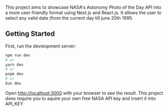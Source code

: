This project aims to showcase NASA's Astonomy Photo of the Day API into a more user-friendly format using Next.js and React.js. It allows the user to select any valid date (from the current day till june 20th 1995.

## Getting Started

First, run the development server:

```bash
npm run dev
# or
yarn dev
# or
pnpm dev
# or
bun dev
```

Open [http://localhost:3000](http://localhost:3000) with your browser to see the result.
This project does require you to aquire your own free NASA API key and insert it into API_KEY
